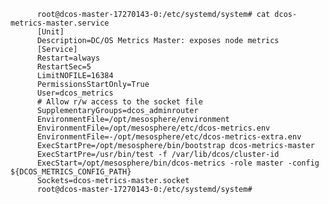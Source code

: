           root@dcos-master-17270143-0:/etc/systemd/system# cat dcos-metrics-master.service
          [Unit]
          Description=DC/OS Metrics Master: exposes node metrics
          [Service]
          Restart=always
          RestartSec=5
          LimitNOFILE=16384
          PermissionsStartOnly=True
          User=dcos_metrics
          # Allow r/w access to the socket file
          SupplementaryGroups=dcos_adminrouter
          EnvironmentFile=/opt/mesosphere/environment
          EnvironmentFile=/opt/mesosphere/etc/dcos-metrics.env
          EnvironmentFile=-/opt/mesosphere/etc/dcos-metrics-extra.env
          ExecStartPre=/opt/mesosphere/bin/bootstrap dcos-metrics-master
          ExecStartPre=/usr/bin/test -f /var/lib/dcos/cluster-id
          ExecStart=/opt/mesosphere/bin/dcos-metrics -role master -config ${DCOS_METRICS_CONFIG_PATH}
          Sockets=dcos-metrics-master.socket
          root@dcos-master-17270143-0:/etc/systemd/system#


